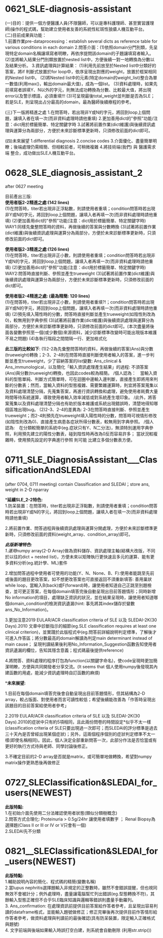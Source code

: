 # 0621_SLE-diagnosis-assistant
(一)目的：提供一個方便醫護人員(不限醫師，可以是專科護理師、甚至實習護理師)操作的程式碼，幫助建立使用者友善的系統性紅斑性狼瘡人機互動平台。\
(二)目前成果與功能：\
  1.前置作業pre-dataprocessing：establish several dicts as reference table for various conditions in each domain
  2.問答介面：(1)依照domain分門別類，先呈現特定domain名稱讓填寫者明瞭，再依序提問該domain的子題讓填寫者輸入。
             (2)並將輸入結果分門別類放置於nested list中，方便後續一對一地轉換為分數以及結果分析。
  3.資訊處理與計算結果：
    (1)利用先前放至於Nested list中分類好的答案，將if 判斷式放置於for loop中，依序呈現出對應的weight，放置於框架相同的Nested list中。
    (2)將Nested list中的元素(特定domain的weight_list)整合為單一數值(利用max()，輸出domain最大值)，成為一個list。
    (3)資料處理時，如果先前填寫者誤填Y、N以外的字元，則無法成功轉換為分數、比較最大值，將出現error以及警示標語，必須重填!!!
    (3)可呈現最後total_weight並判斷是否為SLE；若是SLE，則呈現出占分最高的domain，最為醫師後續療程的參考。
    
(三)下一版將精進之處
  1.在問答時，若出現非Y或N的字元，將回到loop上個問題，讓填入者在填一次(而非資料處理時請他重填)
  2.更加善用dict的"參照"功能/注意：dict用於標籤簡單、特定關鍵字時
  3.試著將前置作業(dict維護)與後續資訊處理與運算分為兩部分，方便於未來診斷標準更新時，只須修改前面的dict即可。
  
(四)未來展望
  1.differential diagnosis
  2.concise codes
  3.介面優化、盡量簡單明瞭；後端處理仍需精簡、但相較前者，可稍微複雜
  4.將技術端(我們) 與 醫護需求端 整合，成功做出SLE人機互動平台。
  
  
# 0628_SLE_diagnosis_assistant_2
after 0627 meeting

目前產出三版:\
**使用者版2-2精進之處:(142 lines)**\
(1)在問答時，titer若出現非正浮點數，則請使用者重填；condition問答時若出現非Y或N的字元，將回到loop上個問題，讓填入者再填一次(而非資料處理時請他重填) (2)更加善用dict的"參照"功能(注意：dict用於標籤簡單、特定關鍵字時) WAY1:同樣先彙整問答時的資料，再做後續的答案與分數轉換 (3)試著將前置作業(dict維護)與後續資訊處理與運算分為兩部分，方便於未來診斷標準更新時，只須修改前面的dict即可。

**使用者版2-3精進之處:(126 lines)**\
(1)在問答時，titer若出現非正小數，則請使用者重填；condition問答時若出現非Y或N的字元，將回到loop上個問題，讓填入者再填一次(而非資料處理時請他重填) (2)更加善用dict的"參照"功能(注意：dict用於標籤簡單、特定關鍵字時) WAY2:問答時直接判斷、參照並產生trueweight (3)試著將前置作業(dict維護)與後續資訊處理與運算分為兩部分，方便於未來診斷標準更新時，只須修改前面的dict即可。

**使用者版2-4精進之處: (最為精簡: 120 lines)**\
(1)在問答時，titer若出現非正小數，則請使用者重填?!；condition問答時若出現非Y或N的字元，將回到loop上個問題，讓填入者再填一次(而非資料處理時請他重填) (2)預先填入陽性時的分數，問答時直接判斷並產生trueweight(如陰性則改為0)，較無用到字典參照 (3)試著將前置作業(dict維護)與後續資訊處理與運算分為兩部分，方便於未來診斷標準更新時，只須修改前面的dict即可。(本次盡量將後面各變數參照至一個(或少數個)來源資料，減少診斷標準改變時可能出現版本維護不易之問題) (4)各執行階段之間間隔一行、更加格式化

**此三版的比較如下**:
(1)2-2為先彙整問答時的資料，再做後續的答案(Ans)與分數(trueweight)轉換；2-3、2-4則在問答時直接判斷使用者輸入的答案，進一步判斷並產生trueweight，少了容納答案的list變數: Ans_clinical & Ans_immunological，以及簡化「輸入資訊處理產生結果」的過程: 不須答案(Ans)與分數(trueweight)轉換，也因此codes較為精簡。
/個人認為：　當輸入資料的型態單純、判斷方式簡單時，可在迴圈中邊輸入邊判斷，直接產生即將用來判斷的分數表；然而，當輸入資料的型態複雜、需要繁雜運算時，則宜將答案蒐集以及資料處理清楚分隔，先蒐集答案，再進行資訊轉換和處理，避免使用者耗費大量時間等待系統運算，導致使用者輸入效率減低或對系統產生壞印象。
/此外，將答案蒐集以及資料處理清楚分隔也有助於版本維護或系統出現錯誤時，清楚地得知哪個區塊出現bug。
(2)2-3、2-4的差異為: 2-3在問答時直接判斷、參照並產生trueweight；而2-4則預先在trueweight填入陽性時的分數，問答時可視情形修改(如陰性則改為0)、直接產生病患各症狀所得分數表，較無用到字典參照。
/個人認為:　在分類較簡單的系統中(eg.症狀只有Y、N二分法)，無須特別運用字典參照，利用預先建立的陽性分數表，碰到陰性時再改為0反而容易許多； 當狀況較複雜時，使用預先設定的字典進行參照 則可能 比建立多個分數表方便。


# 0711_SLE_DiagnosisAssistant___ClassificationAndSLEDAI
(after 0704, 0711 meeting) contain Classification and SLEDAI；store ans, weight in 2-D nparray

***延續SLE_2-2特色:** \
1.防呆裝置：在問答時，titer若出現非正浮點數，則請使用者重填；condition問答時若出現非Y或N的字元，將回到loop上個問題，讓填入者在填一次(而非資料處理時請他重填)

2.將前置作業、問答過程與後續資訊處理與運算分開處理，方便於未來診斷標準更新時，只須修改前面的資料(weight_array、condition_array)即可。 

***此版新增特色:** \
1.運用*numpy array(2-D Array)做為資料儲存、資訊處理主軸(結構大改版，不同於以往的dict + nested list)，方便未來以矩陣執行更快速且多元的運算、能有更多資料分析(eg.統計學、ML)套件

2.增加問答過程中使用者可使用的功能(Y、N、None、B、F):使用者能跳至先前或後面的題目更改答案，如不想更改答案也可直接返回不須重新填答: 善用巢狀while loop，當輸入B(back)或F(forward)時，讓使用者知道自己正跳至別題檢查，並可更正答案，在每個domain填答完後自動呈現出目前答題情形；同時新增No information的項目，處理缺乏資訊的狀況，並在結果呈現時，讓使用者知道哪個domain_condition的檢測資訊遺漏(hint: 事先將其index儲存於變數ans_No_Information)。
  
3.更加注意2019 EULAR/ACR classification criteria of SLE 以及 SLEDAI-2K(30 Days).2010 文章中診斷指示的細節(eg.SLE classification requires at least one clinical criterion)，並實踐於此版程式中(eg.問答前詳細說明判定標準，了解後才可進入作答區；將分數最高的domain解讀為判定main determinant instead of main cause；
呈現判讀結果後利用No_Information_Suggestion函數告知使用者資訊遺漏的欄位，告知其隱含意義；程式碼最後提供reference)

4.將問答、資料處理的程序打包為function(以關鍵字命名)，使code呈現時更加簡潔明瞭，方便與共同開發者分享交流。(It seems that 個人使用numpy後發現其內建函數的用處，能減少資訊處理時自訂函數的麻煩)

***未來展望:**

1.目前在每個domain填答完後會自動呈現出目前答題情形，但其結構為2-D array，較占版面、對使用者而言可讀性較低；希望後續能改善為「作答時呈現出該題目的目前答案給使用者參考」

2.2019 EULAR/ACR classification criteria of SLE 以及 SLEDAI-2K(30 Days).2010的症狀中只有約5項相同，且此兩份問卷的時間設定*似乎不太一樣(classification criteria of SLE只要出現過一次即可；而SLEDAI的評分標準是過去三十天內是否曾經出現某個症狀)；另外，這兩個程序個別的症狀判定標準不太一樣(即使名稱相同)。因此，個人決定全部重新問答一次，此部分作法是否恰當或有更好的執行方式待與老師、同學討論後修正。

3.不確定目前的2-D array是否就是matrix，或可簡單地做轉換，希望對numpy matrix操作更熟悉後再做修正


# 0727_SLEClassification&SLEDAI_for_users(NEWEST)
**此版特點:**\
1.在初始介面先使用二分法確認使用者狀態(類似分類樹概念)\
2.問答方式合理化: Proteinuria > 0.5g/24hr 讓使用者填數字 ； Renal Biopsy為選擇題(Class II or lll or IV or V只會有一個)\
2.SLEDAI先不分類


# 0821__SLEClassification&SLEDAI_for_users(NEWEST)
**此版特點:**\
1.輔助說明內容的簡化、程式碼的精簡(變數名稱)\
2.當lupus nephritis選擇題輸入非規定的正整數時，雖然不會錯誤提醒，但也視同無效不會被計分；例外處理時，盡量讓電腦幫忙列出錯誤(eg.型態轉換不符)，其餘輸入型態正確但不合乎SLE臨床知識與邏輯等錯誤則盡量手動羅列。\
3. Ans_confirmation: 在處理資訊前提供目前答案給作答者參考，且呈現出容易判讀的dataframe格式，並能輸入題號做修正；修正完畢後再次提供目前作答情形給作答者參考，做資料處理與判讀前的最後確認(具有防呆裝置，限定輸入正確格式與題號)\
4. 文字前端與後端如果輸入時誤打空白建，則系統會自動刪除 (利用str.strip())
